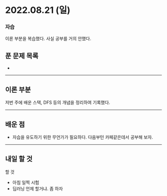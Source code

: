 # 2022.08.21 (일)

### 자습

이론 부분을 복습했다. 사실 공부를 거의 안했다.

## 푼 문제 목록

- 

---

## 이론 부분

저번 주에 배운 스택, DFS 등의 개념을 정리하여 기록했다.

---

## 배운 점

- 자습을 유도하기 위한 무언가가 필요하다. 다음부턴 카페같은데서 공부해 보자.


---

## 내일 할 것

할 것

- 아침 일찍 시험
- 딥러닝 언제 할거냐. 좀 하자
